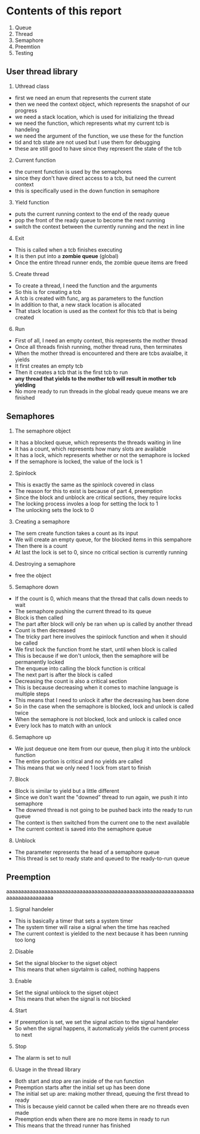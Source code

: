 # Contents of this report
1. Queue
2. Thread
3. Semaphore
4. Preemtion
5. Testing
## User thread library
1. Uthread class
* first we need an enum that represents the current state
* then we need the context object, which represents the snapshot of our progress
* we need a stack location, which is used for initializing the thread
* we need the function, which represents what my current tcb is handeling
* we need the argument of the function, we use these for the function
* tid and tcb state are not used but I use them for debugging
* these are still good to have since they represent the state of the tcb
2. Current function
* the current function is used by the semaphores
* since they don't have direct access to a tcb, but need the current context
* this is specifically used in the down function in semaphore
3. Yield function
* puts the current running context to the end of the ready queue
* pop the front of the ready queue to become the next running
* switch the context between the currently running and the next in line
4. Exit
* This is called when a tcb finishes executing
* It is then put into a **zombie queue** (global)
* Once the entire thread runner ends, the zombie queue items are freed
5. Create thread
* To create a thread, I need the function and the arguments
* So this is for creating a tcb
* A tcb is created with func, arg as parameters to the function
* In addition to that, a new stack location is allocated
* That stack location is used as the context for this tcb that is being created
6. Run
* First of all, I need an empty context, this represents the mother thread
* Once all threads finish running, mother thread runs, then terminates
* When the mother thread is encountered and there are tcbs avaialbe, it yields
* It first creates an empty tcb
* Then it creates a tcb that is the first tcb to run
* **any thread that yields to the mother tcb will result in mother tcb yielding**
* No more ready to run threads in the global ready queue means we are finished
## Semaphores
1. The semaphore object
* It has a blocked queue, which represents the threads waiting in line
* It has a count, which represents how many slots are available
* It has a lock, which represents whether or not the semaphore is locked
* If the semaphore is locked, the value of the lock is 1
2. Spinlock
* This is exactly the same as the spinlock covered in class
* The reason for this to exist is because of part 4, preemption
* Since the block and unblock are critical sections, they require locks
* The locking process involes a loop for setting the lock to 1
* The unlocking sets the lock to 0
3. Creating a semaphore
* The sem create function takes a count as its input
* We will create an empty queue, for the blocked items in this sempahore
* Then there is a count
* At last the lock is set to 0, since no critical section is currently running
4. Destroying a semaphore
* free the object
5. Semaphore down
* If the count is 0, which means that the thread that calls down needs to wait
* The semaphore pushing the current thread to its queue
* Block is then called
* The part after block will only be ran when up is called by another thread
* Count is then decreased
* The tricky part here involves the spinlock function and when it should be called
* We first lock the function fromt he start, until when block is called
* This is because if we don't unlock, then the semaphore will be permanently locked
* The enqueue into calling the block function is critical
* The next part is after the block is called
* Decreasing the count is also a critical section
* This is because decreasing when it comes to machine language is multiple steps
* This means that I need to unlock it after the decreasing has been done
* So in the case when the semaphore is blocked, lock and unlock is called twice
* When the semaphore is not blocked, lock and unlock is called once
* Every lock has to match with an unlock
6. Semaphore up
* We just dequeue one item from our queue, then plug it into the unblock function
* The entire portion is critical and no yields are called
* This means that we only need 1 lock from start to finish
7. Block
* Block is similar to yield but a little different
* Since we don't want the "downed" thread to run again, we push it into semaphore
* The downed thread is not going to be pushed back into the ready to run queue
* The context is then switched from the current one to the next available
* The current context is saved into the semaphore queue
8. Unblock
* The parameter represents the head of a semaphore queue
* This thread is set to ready state and queued to the ready-to-run queue
## Preemption
  aaaaaaaaaaaaaaaaaaaaaaaaaaaaaaaaaaaaaaaaaaaaaaaaaaaaaaaaaaaaaaaaaaaaaaaaaaaaaaaa
1. Signal handeler
* This is basically a timer that sets a system timer
* The system timer will raise a signal when the time has reached
* The current context is yielded to the next because it has been running too long
2. Disable
* Set the signal blocker to the sigset object
* This means that when sigvtalrm is called, nothing happens
3. Enable
* Set the signal unblock to the sigset object
* This means that when the signal is not blocked
4. Start
* If preemption is set, we set the signal action to the signal handeler
* So when the signal happens, it automaticaly yields the current process to next
5. Stop
* The alarm is set to null
6. Usage in the thread library
* Both start and stop are ran inside of the run function
* Preemption starts after the initial set up has been done
* The initial set up are: making mother thread, queuing the first thread to ready
* This is because yield cannot be called when there are no threads even made
* Preemption ends when there are no more items in ready to run
* This means that the thread runner has finished
